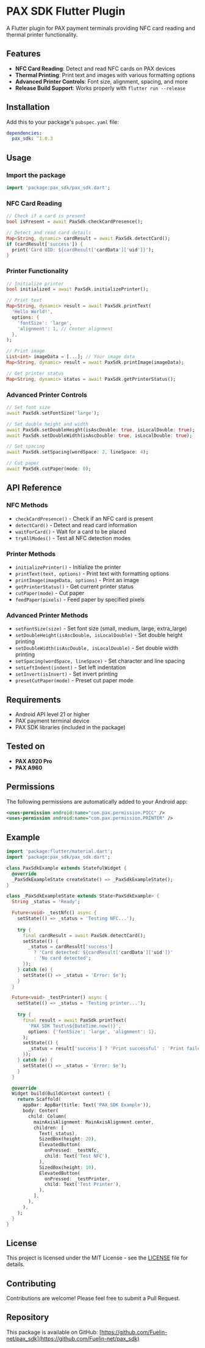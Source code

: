 # PAX SDK Flutter Plugin

A Flutter plugin for PAX payment terminals providing NFC card reading and thermal printer functionality.

## Features

- **NFC Card Reading**: Detect and read NFC cards on PAX devices
- **Thermal Printing**: Print text and images with various formatting options
- **Advanced Printer Controls**: Font size, alignment, spacing, and more
- **Release Build Support**: Works properly with `flutter run --release`

## Installation

Add this to your package's `pubspec.yaml` file:

```yaml
dependencies:
  pax_sdk: ^1.0.3
```

## Usage

### Import the package

```dart
import 'package:pax_sdk/pax_sdk.dart';
```

### NFC Card Reading

```dart
// Check if a card is present
bool isPresent = await PaxSdk.checkCardPresence();

// Detect and read card details
Map<String, dynamic> cardResult = await PaxSdk.detectCard();
if (cardResult['success']) {
  print('Card UID: ${cardResult['cardData']['uid']}');
}
```

### Printer Functionality

```dart
// Initialize printer
bool initialized = await PaxSdk.initializePrinter();

// Print text
Map<String, dynamic> result = await PaxSdk.printText(
  'Hello World!',
  options: {
    'fontSize': 'large',
    'alignment': 1, // Center alignment
  },
);

// Print image
List<int> imageData = [...]; // Your image data
Map<String, dynamic> result = await PaxSdk.printImage(imageData);

// Get printer status
Map<String, dynamic> status = await PaxSdk.getPrinterStatus();
```

### Advanced Printer Controls

```dart
// Set font size
await PaxSdk.setFontSize('large');

// Set double height and width
await PaxSdk.setDoubleHeight(isAscDouble: true, isLocalDouble: true);
await PaxSdk.setDoubleWidth(isAscDouble: true, isLocalDouble: true);

// Set spacing
await PaxSdk.setSpacing(wordSpace: 2, lineSpace: 4);

// Cut paper
await PaxSdk.cutPaper(mode: 0);
```

## API Reference

### NFC Methods

- `checkCardPresence()` - Check if an NFC card is present
- `detectCard()` - Detect and read card information
- `waitForCard()` - Wait for a card to be placed
- `tryAllModes()` - Test all NFC detection modes

### Printer Methods

- `initializePrinter()` - Initialize the printer
- `printText(text, options)` - Print text with formatting options
- `printImage(imageData, options)` - Print an image
- `getPrinterStatus()` - Get current printer status
- `cutPaper(mode)` - Cut paper
- `feedPaper(pixels)` - Feed paper by specified pixels

### Advanced Printer Methods

- `setFontSize(size)` - Set font size (small, medium, large, extra_large)
- `setDoubleHeight(isAscDouble, isLocalDouble)` - Set double height printing
- `setDoubleWidth(isAscDouble, isLocalDouble)` - Set double width printing
- `setSpacing(wordSpace, lineSpace)` - Set character and line spacing
- `setLeftIndent(indent)` - Set left indentation
- `setInvert(isInvert)` - Set invert printing
- `presetCutPaper(mode)` - Preset cut paper mode

## Requirements

- Android API level 21 or higher
- PAX payment terminal device
- PAX SDK libraries (included in the package)

## Tested on

- **PAX A920 Pro**
- **PAX A960**

## Permissions

The following permissions are automatically added to your Android app:

```xml
<uses-permission android:name="com.pax.permission.PICC" />
<uses-permission android:name="com.pax.permission.PRINTER" />
```

## Example

```dart
import 'package:flutter/material.dart';
import 'package:pax_sdk/pax_sdk.dart';

class PaxSdkExample extends StatefulWidget {
  @override
  _PaxSdkExampleState createState() => _PaxSdkExampleState();
}

class _PaxSdkExampleState extends State<PaxSdkExample> {
  String _status = 'Ready';

  Future<void> _testNfc() async {
    setState(() => _status = 'Testing NFC...');
    
    try {
      final cardResult = await PaxSdk.detectCard();
      setState(() {
        _status = cardResult['success'] 
          ? 'Card detected: ${cardResult['cardData']['uid']}'
          : 'No card detected';
      });
    } catch (e) {
      setState(() => _status = 'Error: $e');
    }
  }

  Future<void> _testPrinter() async {
    setState(() => _status = 'Testing printer...');
    
    try {
      final result = await PaxSdk.printText(
        'PAX SDK Test\n${DateTime.now()}',
        options: {'fontSize': 'large', 'alignment': 1},
      );
      setState(() {
        _status = result['success'] ? 'Print successful' : 'Print failed';
      });
    } catch (e) {
      setState(() => _status = 'Error: $e');
    }
  }

  @override
  Widget build(BuildContext context) {
    return Scaffold(
      appBar: AppBar(title: Text('PAX SDK Example')),
      body: Center(
        child: Column(
          mainAxisAlignment: MainAxisAlignment.center,
          children: [
            Text(_status),
            SizedBox(height: 20),
            ElevatedButton(
              onPressed: _testNfc,
              child: Text('Test NFC'),
            ),
            SizedBox(height: 10),
            ElevatedButton(
              onPressed: _testPrinter,
              child: Text('Test Printer'),
            ),
          ],
        ),
      ),
    );
  }
}
```

## License

This project is licensed under the MIT License - see the [LICENSE](LICENSE) file for details.

## Contributing

Contributions are welcome! Please feel free to submit a Pull Request.

## Repository

This package is available on GitHub: [https://github.com/Fuelin-net/pax_sdk](https://github.com/Fuelin-net/pax_sdk)
